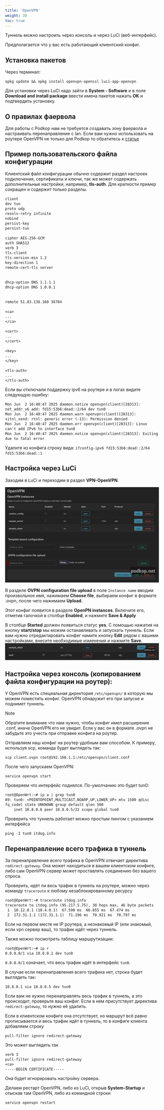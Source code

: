 ```yaml
---
title: 'OpenVPN'
weight: 30
toc: true
---
```


Туннель можно настроить через консоль и через LuCi (веб-интерфейс).

Предполагается что у вас есть работающий клиентский конфиг. 

## Установка пакетов

Через терминал: 
```
opkg update && opkg install openvpn-openssl luci-app-openvpn
```

Для установки через LuCi надо зайти в **System - Software** и в поле **Download and install package** ввести имена пакетов нажать **OK** и подтвердить установку.

## О правилах фаервола

Для работы с Podkop нам не требуется создавать зону фаервола и настраивать перенаправление с lan. 
Если вам нужно использовать на роутере OpenVPN не только для Podkop то обратитесь к [статье](https://itdog.info/nastrojka-klienta-openconnect-na-openwrt/)

## Пример пользовательского файла конфигурации

Клиентский файл конфигурации обычно содержит раздел настроек подключения, сертификаты и ключи, так же может содержать дополнительные настройки, например, **tls-auth**. Для краткости пример сокращен и содержит только разделы.
```
client
dev tun
proto udp
resolv-retry infinite
nobind
persist-key
persist-tun

cipher AES-256-GCM
auth SHA512
verb 3
tls-client
tls-version-min 1.2
key-direction 1
remote-cert-tls server


dhcp-option DNS 1.1.1.1
dhcp-option DNS 1.0.0.1


remote 51.83.138.160 36784

<ca>
...
</ca>

<cert>
...
</cert>

<key>
...
</key>

<tls-auth>
...
</tls-auth>
```

Если вы отключали поддержку ipv6 на роутере и в логах видите следующую ошибку:
```
Mon Jun  2 16:40:47 2025 daemon.notice openvpn(client)[28313]: net_addr_v6_add: fd15:53b6:dead::2/64 dev tun0
Mon Jun  2 16:40:47 2025 daemon.warn openvpn(client)[28313]: sitnl_send: rtnl: generic error (-13): Permission denied
Mon Jun  2 16:40:47 2025 daemon.err openvpn(client)[28313]: Linux can't add IPv6 to interface tun0
Mon Jun  2 16:40:47 2025 daemon.notice openvpn(client)[28313]: Exiting due to fatal error
```

Удалите из конфига строку вида:
`ifconfig-ipv6 fd15:53b6:dead::2/64  fd15:53b6:dead::1`

## Настройка через LuCi

Заходим в LuCi и переходим в раздел **VPN-OpenVPN**.

![openvpn_general_settings](ovpn_general_settings.jpg)

В разделе **OVPN configuration file upload** в поле `Instance name` вводим произвольное имя, нажимаем **Choose file**, выбираем конфиг в формате .ovpn, после чего нажимаем **Upload**.

Этот конфиг появится в разделе **OpenPN instances**. Включите его, отметив галочкой в столбце **Enabled**, и нажмите **Save & Apply**

В столбце **Started** должен появиться статус **yes**. С помощью нажатия на кнопку **start/stop** мы можем останавливать и запускать туннель. Если вам нужно отредактировать конфиг намите кнопку **Edit** рядом с вашими настройками, внесите необходимые изменения и нажмите **Save**.
![ovpn_status](ovpn_status.jpg)

## Настройка через консоль (копированием файла конфигурации на роутер):

У OpenVPN есть специальная директория `/etc/openvpn/` в которую мы можем поместить конфиг. OpenVPN обнаружит его при запуске и поднимет туннель.

>[!NOTE]
>Обратите внимание что нам нужно, чтобы конфиг имел расширение .conf, иначе OpenVPN его не увидит. Если у вас он в формате .ovpn не забудьте это учесть при отправке конфига на роутер. 

Отправляем наш конфиг на роутер удобным вам способом.
К примеру, используя scp, команда будет выглядеть так:
```
scp client.ovpn root@192.168.1.1:/etc/openvpn/client.conf
```

После чего запускаем OpenVPN:
```
service openvpn start
```

Проверяем что интерфейс поднялся. По-умолчанию это будет tun0:
```
root@OpenWrt:~# ip a | grep tun0
89: tun0: <POINTOPOINT,MULTICAST,NOARP,UP,LOWER_UP> mtu 1500 qdisc fq_codel state UNKNOWN group default qlen 500
    inet 10.8.0.6 peer 10.8.0.5/32 scope global tun0
```

Проверить что туннель работает можно простым пингом с указанием интерфейса
```
ping -I tun0 itdog.info
```

## Перенаправление всего трафика в туннель

За перенаправление всего трафика в OpenVPN отвечает директива `redirect-gateway`. Она может находиться в вашем клиентском конфиге, либо сам OpenVPN сервер может проставлять соединению без вашего спроса.

Проверить, идёт ли весь трафик в туннель на роутере, можно через команду `traceroute` к любому незаблокированному ресурсу

```
root@OpenWrt:~# traceroute itdog.info
traceroute to itdog.info (95.217.5.75), 30 hops max, 46 byte packets
 1  10.12.0.1 (10.4.0.1)  67.590 ms  66.855 ms  67.474 ms
 2  172.31.1.1 (172.31.1.1)  71.196 ms  70.921 ms  70.797 ms
 ```

Если на первом месте не IP роутера, а незнакомый IP (или знакомый, если vpn сервер ваш), то трафик идёт через туннель.

Также можно посмотреть таблицу маршрутизации:

```
root@OpenWrt:~# ip r
0.0.0.0/1 via 10.8.0.1 dev tun0 
```

`0.0.0.0/1`  означает, что весь трафик идёт в интерфейс `tun0`.

В случае если перенаправления всего трафика нет, строка будет выглядеть так:
```
10.8.0.1 via 10.8.0.5 dev tun0
```

Если вам не нужно перенаправлять весь трафик в туннель, а это происходит, проверьте ваш конфиг.
Если в нем присутствует директива `redirect-gateway`, то нужно её удалить.

Если в клиентском конфиге она отсутствует, но маршрут всё равно прописывается и весь трафик идёт в туннель, то в конфиге клиента добавляем строку
```
pull-filter ignore redirect-gateway
```

Это может выглядеть так

```
verb 3
pull-filter ignore redirect-gateway
<ca>
-----BEGIN CERTIFICATE-----
```

Она будет игнорировать настройку сервера.

Делаем рестарт OpenVPN, либо из LuCi, открыв **System-Startup** и отыскав там OpenVPN, либо из командной строки
```
service openvpn restart
```

